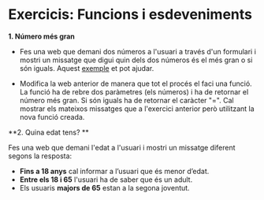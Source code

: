 # Exercicis: Funcions i esdeveniments


**1. Número més gran**

* Fes una web que demani dos números a l'usuari a través d'un formulari i mostri un missatge que digui quin dels dos números és el més gran o si són iguals.
Aquest [exemple](https://www.w3schools.com/jsref/tryit.asp?filename=tryjsref_text_value) et pot ajudar.

* Modifica la web anterior de manera que tot el procés el faci una funció. La funció ha de rebre dos paràmetres (els números) i ha de retornar el número més gran. Si són iguals ha de retornar el caràcter "=".
Cal mostrar els mateixos missatges que a l'exercici anterior però utilitzant la nova funció creada.

**2. Quina edat tens? **

Fes una web que demani l'edat a l'usuari i mostri un missatge diferent segons la resposta:

* **Fins a 18 anys** cal informar a l’usuari que és menor d’edat.
* **Entre els 18 i 65** l'usuari ha de saber que és un adult.
* Els usuaris **majors de 65** estan a la segona joventut.